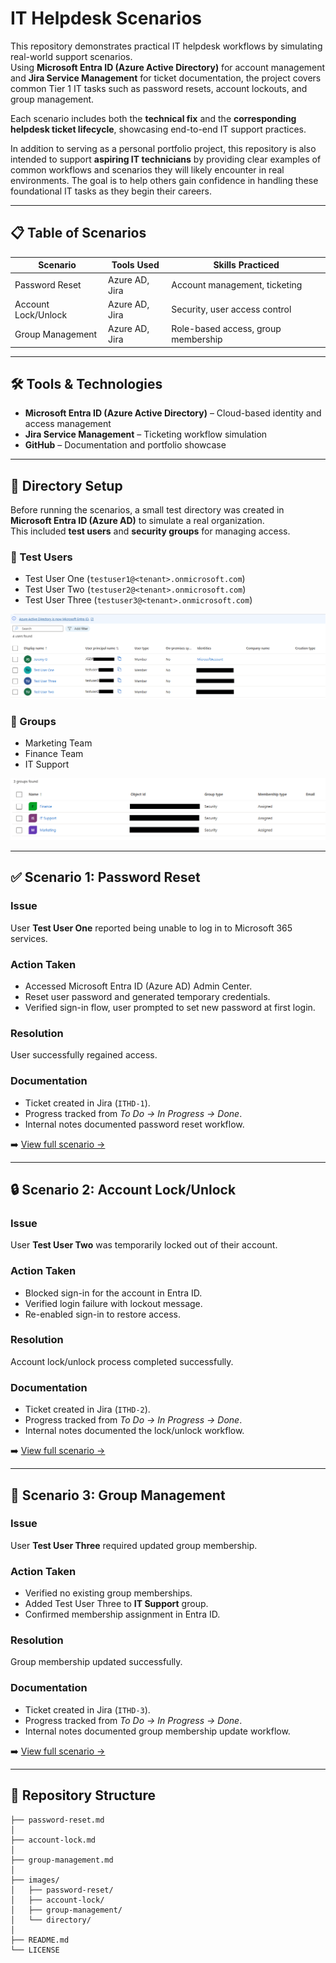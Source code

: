 # IT Helpdesk Scenarios

This repository demonstrates practical IT helpdesk workflows by simulating real-world support scenarios.  
Using **Microsoft Entra ID (Azure Active Directory)** for account management and **Jira Service Management** for ticket documentation, the project covers common Tier 1 IT tasks such as password resets, account lockouts, and group management.  

Each scenario includes both the **technical fix** and the **corresponding helpdesk ticket lifecycle**, showcasing end-to-end IT support practices.  

In addition to serving as a personal portfolio project, this repository is also intended to support **aspiring IT technicians** by providing clear examples of common workflows and scenarios they will likely encounter in real environments. The goal is to help others gain confidence in handling these foundational IT tasks as they begin their careers.  

---

## 📋 Table of Scenarios

| Scenario | Tools Used | Skills Practiced |
|----------|------------|------------------|
| Password Reset | Azure AD, Jira | Account management, ticketing |
| Account Lock/Unlock | Azure AD, Jira | Security, user access control |
| Group Management | Azure AD, Jira | Role-based access, group membership |

---

## 🛠 Tools & Technologies
- **Microsoft Entra ID (Azure Active Directory)** – Cloud-based identity and access management  
- **Jira Service Management** – Ticketing workflow simulation  
- **GitHub** – Documentation and portfolio showcase  

---

## 📇 Directory Setup

Before running the scenarios, a small test directory was created in **Microsoft Entra ID (Azure AD)** to simulate a real organization.  
This included **test users** and **security groups** for managing access.

### 👤 Test Users
- Test User One (`testuser1@<tenant>.onmicrosoft.com`)  
- Test User Two (`testuser2@<tenant>.onmicrosoft.com`)  
- Test User Three (`testuser3@<tenant>.onmicrosoft.com`)  

![Azure AD – User Directory](images/directory/directory_users.png)  

### 👥 Groups
- Marketing Team  
- Finance Team  
- IT Support  

![Azure AD – Group Directory](images/directory/directory_groups.png)  

---

## ✅ Scenario 1: Password Reset

### Issue
User **Test User One** reported being unable to log in to Microsoft 365 services.  

### Action Taken
- Accessed Microsoft Entra ID (Azure AD) Admin Center.  
- Reset user password and generated temporary credentials.  
- Verified sign-in flow, user prompted to set new password at first login.  

### Resolution
User successfully regained access.  

### Documentation
- Ticket created in Jira (`ITHD-1`).  
- Progress tracked from *To Do → In Progress → Done*.  
- Internal notes documented password reset workflow.

➡️ [View full scenario →](./password-reset.md)

---

## 🔒 Scenario 2: Account Lock/Unlock

### Issue
User **Test User Two** was temporarily locked out of their account.  

### Action Taken
- Blocked sign-in for the account in Entra ID.  
- Verified login failure with lockout message.  
- Re-enabled sign-in to restore access.  

### Resolution
Account lock/unlock process completed successfully.  

### Documentation
- Ticket created in Jira (`ITHD-2`).  
- Progress tracked from *To Do → In Progress → Done*.  
- Internal notes documented the lock/unlock workflow.  


➡️ [View full scenario →](./account-lock.md)

---

## 👥 Scenario 3: Group Management

### Issue
User **Test User Three** required updated group membership.  

### Action Taken
- Verified no existing group memberships.  
- Added Test User Three to **IT Support** group.  
- Confirmed membership assignment in Entra ID.  

### Resolution
Group membership updated successfully.  

### Documentation
- Ticket created in Jira (`ITHD-3`).  
- Progress tracked from *To Do → In Progress → Done*.  
- Internal notes documented group membership update workflow.  

➡️ [View full scenario →](./group-management.md)

---

## 📂 Repository Structure
```plaintext
├── password-reset.md
│
├── account-lock.md
│
├── group-management.md
│
├── images/
│   ├── password-reset/
│   ├── account-lock/
│   ├── group-management/
│   └── directory/
│
├── README.md
└── LICENSE

